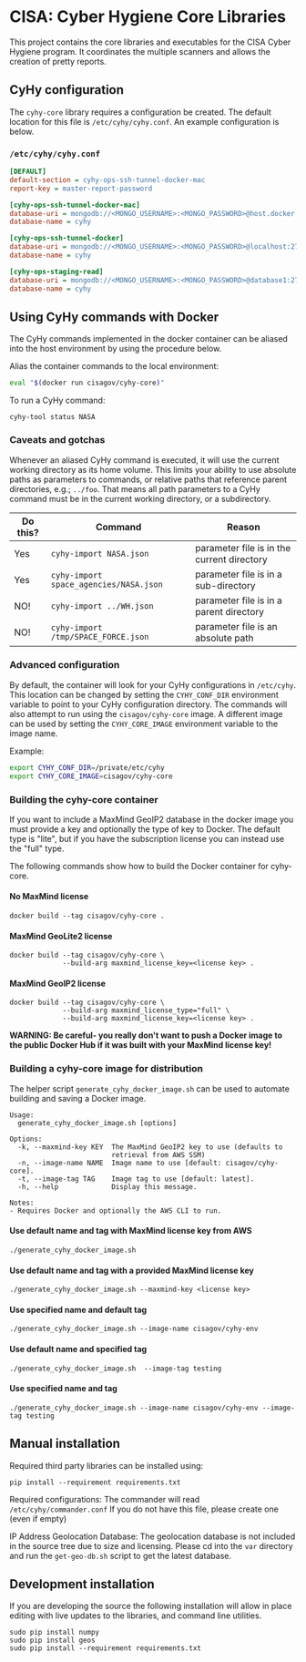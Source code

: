 # CISA: Cyber Hygiene Core Libraries #

This project contains the core libraries and executables for the CISA Cyber
Hygiene program.  It coordinates the multiple scanners and allows the creation
of pretty reports.

## CyHy configuration ##

The `cyhy-core` library requires a configuration be created.  The default
location for this file is `/etc/cyhy/cyhy.conf`.  An example configuration is
below.

### `/etc/cyhy/cyhy.conf` ###

```ini
[DEFAULT]
default-section = cyhy-ops-ssh-tunnel-docker-mac
report-key = master-report-password

[cyhy-ops-ssh-tunnel-docker-mac]
database-uri = mongodb://<MONGO_USERNAME>:<MONGO_PASSWORD>@host.docker.internal:27017/cyhy
database-name = cyhy

[cyhy-ops-ssh-tunnel-docker]
database-uri = mongodb://<MONGO_USERNAME>:<MONGO_PASSWORD>@localhost:27017/cyhy
database-name = cyhy

[cyhy-ops-staging-read]
database-uri = mongodb://<MONGO_USERNAME>:<MONGO_PASSWORD>@database1:27017/cyhy
database-name = cyhy
```

## Using CyHy commands with Docker ##

The CyHy commands implemented in the docker container can be aliased into the
host environment by using the procedure below.

Alias the container commands to the local environment:

```bash
eval "$(docker run cisagov/cyhy-core)"
```

To run a CyHy command:

```console
cyhy-tool status NASA
```

### Caveats and gotchas ###

Whenever an aliased CyHy command is executed, it will use the current working
directory as its home volume.  This limits your ability to use absolute paths as
parameters to commands, or relative paths that reference parent directories,
e.g.; `../foo`.  That means all path parameters to a CyHy command must be in the
current working directory, or a subdirectory.

| Do this?        | Command                                   | Reason  |
| ------------- |---------------------------------------------| --------|
| Yes           | `cyhy-import NASA.json`                     | parameter file is in the current directory |
| Yes           | `cyhy-import space_agencies/NASA.json`      | parameter file is in a sub-directory |
| NO!           | `cyhy-import ../WH.json`                    | parameter file is in a parent directory |
| NO!           | `cyhy-import /tmp/SPACE_FORCE.json`         | parameter file is an absolute path |

### Advanced configuration ###

By default, the container will look for your CyHy configurations in `/etc/cyhy`.
This location can be changed by setting the `CYHY_CONF_DIR` environment variable
to point to your CyHy configuration directory.  The commands will also attempt
to run using the `cisagov/cyhy-core` image.  A different image can be used by
setting the `CYHY_CORE_IMAGE` environment variable to the image name.

Example:

```bash
export CYHY_CONF_DIR=/private/etc/cyhy
export CYHY_CORE_IMAGE=cisagov/cyhy-core
```

### Building the cyhy-core container ###

If you want to include a MaxMind GeoIP2 database in the docker image you must
provide a key and optionally the type of key to Docker. The default type is
"lite", but if you have the subscription license you can instead use the
"full" type.

The following commands show how to build the Docker container for cyhy-core.

#### No MaxMind license ####

```console
docker build --tag cisagov/cyhy-core .
```

#### MaxMind GeoLite2 license ####

```console
docker build --tag cisagov/cyhy-core \
             --build-arg maxmind_license_key=<license key> .
```

#### MaxMind GeoIP2 license ####

```console
docker build --tag cisagov/cyhy-core \
             --build-arg maxmind_license_type="full" \
             --build-arg maxmind_license_key=<license key> .
```

**WARNING: Be careful- you really don't want to push a Docker image to the
public Docker Hub if it was built with your MaxMind license key!**

### Building a cyhy-core image for distribution ###

The helper script `generate_cyhy_docker_image.sh` can be used to automate
building and saving a Docker image.

```console
Usage:
  generate_cyhy_docker_image.sh [options]

Options:
  -k, --maxmind-key KEY  The MaxMind GeoIP2 key to use (defaults to
                         retrieval from AWS SSM)
  -n, --image-name NAME  Image name to use [default: cisagov/cyhy-core].
  -t, --image-tag TAG    Image tag to use [default: latest].
  -h, --help             Display this message.

Notes:
- Requires Docker and optionally the AWS CLI to run.
```

#### Use default name and tag with MaxMind license key from AWS ####

```console
./generate_cyhy_docker_image.sh
```

#### Use default name and tag with a provided MaxMind license key ####

```console
./generate_cyhy_docker_image.sh --maxmind-key <license key>
```

#### Use specified name and default tag ####

```console
./generate_cyhy_docker_image.sh --image-name cisagov/cyhy-env
```

#### Use default name and specified tag ####

```console
./generate_cyhy_docker_image.sh  --image-tag testing
```

#### Use specified name and tag ####

```console
./generate_cyhy_docker_image.sh --image-name cisagov/cyhy-env --image-tag testing
```

## Manual installation ##

Required third party libraries can be installed using:

```console
pip install --requirement requirements.txt
```

Required configurations:
The commander will read `/etc/cyhy/commander.conf`
If you do not have this file, please create one (even if empty)

IP Address Geolocation Database:
The geolocation database is not included in the source tree due to size and
licensing.  Please cd into the `var` directory and run the `get-geo-db.sh`
script to get the latest database.

## Development installation ##

If you are developing the source the following installation will allow in place
editing with live updates to the libraries, and command line utilities.

```console
sudo pip install numpy
sudo pip install geos
sudo pip install --requirement requirements.txt
```
